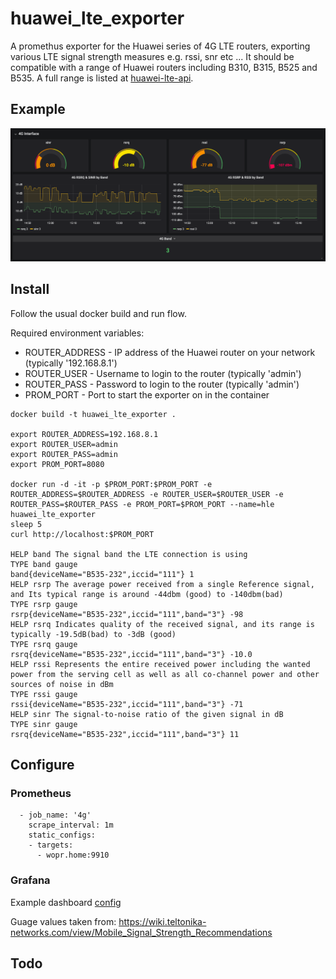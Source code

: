 # huawei_lte_exporter

A promethus exporter for the Huawei series of 4G LTE routers, exporting various LTE signal strength measures e.g. rssi, snr etc ...  It should be compatible with a range of Huawei routers including B310, B315, B525 and B535.  A full range is listed at [huawei-lte-api](https://pypi.org/project/huawei-lte-api/).

## Example

![Grafana Dashboard Screenshot](/examples/screenshot.png "Grafana Dashboard Screenshot")

## Install

Follow the usual docker build and run flow.

Required environment variables:
* ROUTER_ADDRESS - IP address of the Huawei router on your network (typically '192.168.8.1')
* ROUTER_USER - Username to login to the router (typically 'admin')
* ROUTER_PASS - Password to login to the router (typically 'admin')
* PROM_PORT - Port to start the exporter on in the container

```
docker build -t huawei_lte_exporter .

export ROUTER_ADDRESS=192.168.8.1
export ROUTER_USER=admin
export ROUTER_PASS=admin
export PROM_PORT=8080

docker run -d -it -p $PROM_PORT:$PROM_PORT -e ROUTER_ADDRESS=$ROUTER_ADDRESS -e ROUTER_USER=$ROUTER_USER -e ROUTER_PASS=$ROUTER_PASS -e PROM_PORT=$PROM_PORT --name=hle huawei_lte_exporter
sleep 5
curl http://localhost:$PROM_PORT

HELP band The signal band the LTE connection is using
TYPE band gauge
band{deviceName="B535-232",iccid="111"} 1
HELP rsrp The average power received from a single Reference signal, and Its typical range is around -44dbm (good) to -140dbm(bad)
TYPE rsrp gauge
rsrp{deviceName="B535-232",iccid="111",band="3"} -98
HELP rsrq Indicates quality of the received signal, and its range is typically -19.5dB(bad) to -3dB (good)
TYPE rsrq gauge
rsrq{deviceName="B535-232",iccid="111",band="3"} -10.0
HELP rssi Represents the entire received power including the wanted power from the serving cell as well as all co-channel power and other sources of noise in dBm
TYPE rssi gauge
rssi{deviceName="B535-232",iccid="111",band="3"} -71
HELP sinr The signal-to-noise ratio of the given signal in dB
TYPE sinr gauge
rsrq{deviceName="B535-232",iccid="111",band="3"} 11
```

## Configure

### Prometheus

```
  - job_name: '4g'
    scrape_interval: 1m
    static_configs:
    - targets:
      - wopr.home:9910
```

### Grafana

Example dashboard [config](/examples/grafana.json)

Guage values taken from: https://wiki.teltonika-networks.com/view/Mobile_Signal_Strength_Recommendations

## Todo

